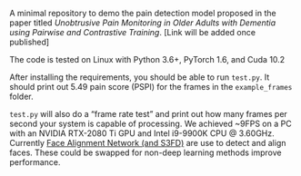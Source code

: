 A minimal repository to demo the pain detection model proposed in the paper titled _Unobtrusive Pain Monitoring in Older Adults with Dementia
using Pairwise and Contrastive Training_. [Link will be added once published]

The code is tested on Linux with Python 3.6+, PyTorch 1.6, and Cuda 10.2

After installing the requirements, you should be able to run `test.py`.
It should print out 5.49 pain score (PSPI) for the frames in the `example_frames` folder.

`test.py` will also do a “frame rate test” and print out how many frames per second your system is capable of processing.
We achieved ~9FPS on a PC with an NVIDIA RTX-2080 Ti GPU and Intel i9-9900K CPU @ 3.60GHz.
Currently [Face Alignment Network (and S3FD)](https://github.com/1adrianb/face-alignment) are use to detect and align faces.
These could be swapped for non-deep learning methods improve performance.

